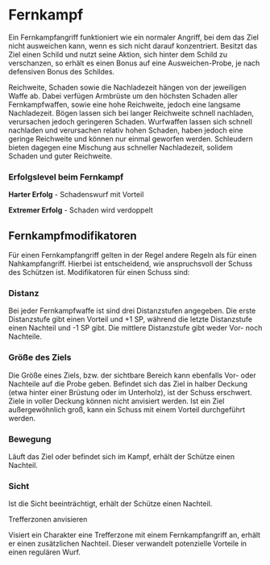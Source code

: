 # Fernkampf
Ein Fernkampfangriff funktioniert wie ein normaler Angriff, bei dem das Ziel nicht ausweichen kann, wenn es sich nicht darauf konzentriert. Besitzt das Ziel einen Schild und nutzt seine Aktion, sich hinter dem Schild zu verschanzen, so erhält es einen Bonus auf eine Ausweichen-Probe, je nach defensiven Bonus des Schildes.
 
Reichweite, Schaden sowie die Nachladezeit hängen von der jeweiligen Waffe ab. Dabei verfügen Armbrüste um den höchsten Schaden aller Fernkampfwaffen, sowie eine hohe Reichweite, jedoch eine langsame Nachladezeit. Bögen lassen sich bei langer Reichweite schnell nachladen, verursachen jedoch geringeren Schaden. Wurfwaffen lassen sich schnell nachladen und verursachen relativ hohen Schaden, haben jedoch eine geringe Reichweite und können nur einmal geworfen werden. Schleudern bieten dagegen eine Mischung aus schneller Nachladezeit, solidem Schaden und guter Reichweite.
 
### Erfolgslevel beim Fernkampf
 
**Harter Erfolg** - Schadenswurf mit Vorteil
 
**Extremer Erfolg** - Schaden wird verdoppelt
 
## Fernkampfmodifikatoren
 
Für einen Fernkampfangriff gelten in der Regel andere Regeln als für einen Nahkampfangriff. Hierbei ist entscheidend, wie anspruchsvoll der Schuss des Schützen ist. Modifikatoren für einen Schuss sind:
 
 
### Distanz
 
Bei jeder Fernkampfwaffe ist sind drei Distanzstufen angegeben. Die erste Distanzstufe gibt einen Vorteil und +1 SP, während die letzte Distanzstufe einen Nachteil und -1 SP gibt. Die mittlere Distanzstufe gibt weder Vor- noch Nachteile.
 
 
### Größe des Ziels
 
Die Größe eines Ziels, bzw. der sichtbare Bereich kann ebenfalls Vor- oder Nachteile auf die Probe geben. Befindet sich das Ziel in halber Deckung (etwa hinter einer Brüstung oder im Unterholz), ist der Schuss erschwert. Ziele in voller Deckung können nicht anvisiert werden. Ist ein Ziel außergewöhnlich groß, kann ein Schuss mit einem Vorteil durchgeführt werden.
 
 
### Bewegung
 
Läuft das Ziel oder befindet sich im Kampf, erhält der Schütze einen Nachteil.
 
 
### Sicht
 
Ist die Sicht beeinträchtigt, erhält der Schütze einen Nachteil.
 
 
Trefferzonen anvisieren
 
Visiert ein Charakter eine Trefferzone mit einem Fernkampfangriff an, erhält er einen zusätzlichen Nachteil. Dieser verwandelt potenzielle Vorteile in einen regulären Wurf.
